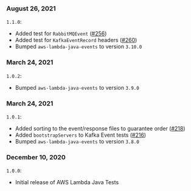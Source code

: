 ### August 26, 2021
`1.1.0`:
- Added test for `RabbitMQEvent` ([#256](https://github.com/aws/aws-lambda-java-libs/pull/256))
- Added test for `KafkaEventRecord` headers ([#260](https://github.com/aws/aws-lambda-java-libs/pull/260))
- Bumped `aws-lambda-java-events` to version `3.10.0`

### March 24, 2021
`1.0.2`:
- Bumped `aws-lambda-java-events` to version `3.9.0`

### March 24, 2021
`1.0.1`:
- Added sorting to the event/response files to guarantee order ([#218](https://github.com/aws/aws-lambda-java-libs/pull/218))
- Added `bootstrapServers` to Kafka Event tests ([#216](https://github.com/aws/aws-lambda-java-libs/pull/216))
- Bumped `aws-lambda-java-events` to version `3.8.0`

### December 10, 2020
`1.0.0`:
- Initial release of AWS Lambda Java Tests
